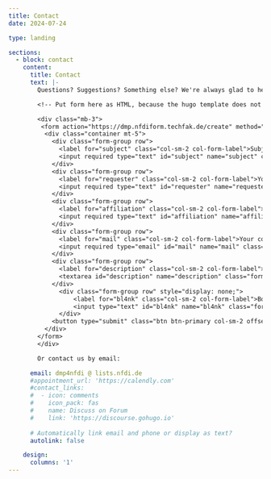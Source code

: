 ```yaml
---
title: Contact
date: 2024-07-24

type: landing

sections:
  - block: contact
    content:
      title: Contact
      text: |-
        Questions? Suggestions? Something else? We're always glad to hear from you. Drop us a line and we'll respond as soon as possible.

        <!-- Put form here as HTML, because the hugo template does not support custom URLs for contact forms.. -->

        <div class="mb-3">
         <form action="https://dmp.nfdiform.techfak.de/create" method="post">
          <div class="container mt-5">
            <div class="form-group row">
              <label for="subject" class="col-sm-2 col-form-label">Subject:</label>
              <input required type="text" id="subject" name="subject" class="form-control col-sm-10" placeholder="Enter subject">
            </div>
            <div class="form-group row">
              <label for="requester" class="col-sm-2 col-form-label">Your name:</label>
              <input required type="text" id="requester" name="requester" class="form-control col-sm-10" placeholder="Enter your name">
            </div>
            <div class="form-group row">
              <label for="affiliation" class="col-sm-2 col-form-label">Your affiliation (Consortium / Institution):</label>
              <input required type="text" id="affiliation" name="affiliation" class="form-control col-sm-10" placeholder="Enter your affiliation">
            </div>
            <div class="form-group row">
              <label for="mail" class="col-sm-2 col-form-label">Your contact mail:</label>
              <input required type="email" id="mail" name="mail" class="form-control col-sm-10" placeholder="Enter your e-mail">
            </div>
            <div class="form-group row">
              <label for="description" class="col-sm-2 col-form-label">Detailed description of your enquiry:</label>
              <textarea id="description" name="description" class="form-control col-sm-10" rows="3"></textarea>
            </div>
              <div class="form-group row" style="display: none;">
                  <label for="bl4nk" class="col-sm-2 col-form-label">Bot check:</label>
                  <input type="text" id="bl4nk" name="bl4nk" class="form-control col-sm-10" placeholder="">
              </div>
            <button type="submit" class="btn btn-primary col-sm-2 offset-sm-5">Create Ticket</button>
          </div>
        </form> 
        </div>

        Or contact us by email:

      email: dmp4nfdi @ lists.nfdi.de
      #appointment_url: 'https://calendly.com'
      #contact_links:
      #  - icon: comments
      #    icon_pack: fas
      #    name: Discuss on Forum
      #    link: 'https://discourse.gohugo.io'
    
      # Automatically link email and phone or display as text?
      autolink: false

    design:
      columns: '1'
---
```

